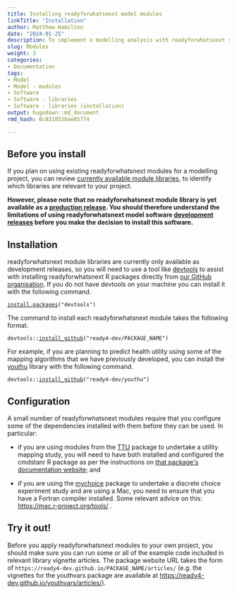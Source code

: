```yaml
---
title: Installing readyforwhatsnext model modules
linkTitle: "Installation"
author: Matthew Hamilton
date: "2024-01-25"
description: To implement a modelling analysis with readyforwhatsnext you need to install model module R libraries.
slug: Modules
weight: 3
categories: 
- Documentation
tags: 
- Model
- Model - modules
- Software
- Software - libraries
- Software - libraries (installation)
output: hugodown::md_document
rmd_hash: 0c831052bae85774

---
```


## Before you install

If you plan on using existing readyforwhatsnext modules for a modelling project, you can review [currently available module libraries](/docs/tutorials/finding/libraries/), to identify which libraries are relevant to your project.

**However, please note that no readyforwhatsnext module library is yet available as a [production release](https://www.ready4-dev.com/docs/software/status/production-releases/). You should therefore understand the limitations of using readyforwhatsnext model software [development releases](https://www.ready4-dev.com/docs/software/status/development-releases/) before you make the decision to install this software.**

## Installation

readyforwhatsnext module libraries are currently only available as development releases, so you will need to use a tool like [devtools](https://devtools.r-lib.org) to assist with installing readyforwhatsnext R packages directly from [our GitHub organisation](https://github.com/ready4-dev). If you do not have devtools on your machine you can install it with the following command.

<div class="highlight">

<pre class='chroma'><code class='language-r' data-lang='r'><span><span class='nf'><a href='https://rdrr.io/r/utils/install.packages.html'>install.packages</a></span><span class='o'>(</span><span class='s'>"devtools"</span><span class='o'>)</span></span></code></pre>

</div>

The command to install each readyforwhatsnext module takes the following format.

<div class="highlight">

<pre class='chroma'><code class='language-r' data-lang='r'><span><span class='nf'>devtools</span><span class='nf'>::</span><span class='nf'><a href='https://remotes.r-lib.org/reference/install_github.html'>install_github</a></span><span class='o'>(</span><span class='s'>"ready4-dev/PACKAGE_NAME"</span><span class='o'>)</span></span></code></pre>

</div>

For example, if you are planning to predict health utility using some of the mapping algorithms that we have previously developed, you can install the [youthu](https://ready4-dev.github.io/youthu/) library with the following command.

<div class="highlight">

<pre class='chroma'><code class='language-r' data-lang='r'><span><span class='nf'>devtools</span><span class='nf'>::</span><span class='nf'><a href='https://remotes.r-lib.org/reference/install_github.html'>install_github</a></span><span class='o'>(</span><span class='s'>"ready4-dev/youthu"</span><span class='o'>)</span></span></code></pre>

</div>

## Configuration

A small number of readyforwhatsnext modules require that you configure some of the dependencies installed with them before they can be used. In particular:

-   if you are using modules from the [TTU](https://ready4-dev.github.io/TTU/) package to undertake a utility mapping study, you will need to have both installed and configured the cmdstanr R package as per the instructions on [that package's documentation website](https://mc-stan.org/cmdstanr/); and

-   if you are using the [mychoice](https://ready4-dev.github.io/mychoice/) package to undertake a discrete choice experiment study and are using a Mac, you need to ensure that you have a Fortran compiler installed. Some relevant advice on this: <https://mac.r-project.org/tools/> .

## Try it out!

Before you apply readyforwhatsnext modules to your own project, you should make sure you can run some or all of the example code included in relevant library vignette articles. The package website URL takes the form of `https://ready4-dev.github.io/PACKAGE_NAME/articles/` (e.g. the vignettes for the youthvars package are available at <https://ready4-dev.github.io/youthvars/articles/>).

